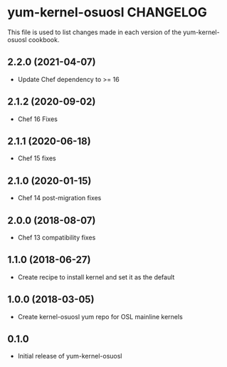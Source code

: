 yum-kernel-osuosl CHANGELOG
===========================
This file is used to list changes made in each version of the
yum-kernel-osuosl cookbook.

2.2.0 (2021-04-07)
------------------
- Update Chef dependency to >= 16

2.1.2 (2020-09-02)
------------------
- Chef 16 Fixes

2.1.1 (2020-06-18)
------------------
- Chef 15 fixes

2.1.0 (2020-01-15)
------------------
- Chef 14 post-migration fixes

2.0.0 (2018-08-07)
------------------
- Chef 13 compatibility fixes

1.1.0 (2018-06-27)
------------------
- Create recipe to install kernel and set it as the default

1.0.0 (2018-03-05)
------------------
- Create kernel-osuosl yum repo for OSL mainline kernels

0.1.0
-----
- Initial release of yum-kernel-osuosl

